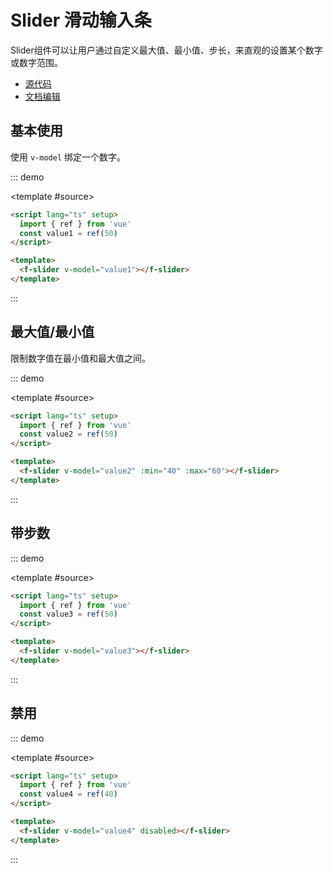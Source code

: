 # Slider 滑动输入条

Slider组件可以让用户通过自定义最大值、最小值、步长，来直观的设置某个数字或数字范围。

- [源代码](https://github.com/FightingDesign/fighting-design/tree/master/packages/fighting-design/slider)
- [文档编辑](https://github.com/FightingDesign/fighting-design/blob/master/docs/docs/components/slider.md)

## 基本使用
使用 `v-model` 绑定一个数字。

::: demo

<template #source>
<f-space>
<f-slider v-model="value1"></f-slider>
</f-space>
</template>

```html
<script lang="ts" setup>
  import { ref } from 'vue'
  const value1 = ref(50)
</script>

<template>
  <f-slider v-model="value1"></f-slider>
</template>
```

:::

## 最大值/最小值

限制数字值在最小值和最大值之间。

::: demo

<template #source>
<f-space>
<f-slider v-model="value2" :min="40" :max="60"></f-slider>
</f-space>
</template>

```html
<script lang="ts" setup>
  import { ref } from 'vue'
  const value2 = ref(50)
</script>

<template>
  <f-slider v-model="value2" :min="40" :max="60"></f-slider>
</template>
```

:::

## 带步数

::: demo

<template #source>
<f-space>
<f-slider v-model="value3" :step="10"></f-slider>
</f-space>
</template>

```html
<script lang="ts" setup>
  import { ref } from 'vue'
  const value3 = ref(50)
</script>

<template>
  <f-slider v-model="value3"></f-slider>
</template>
```

:::

<!-- ## 范围取值 -->

## 禁用

::: demo

<template #source>
<f-space>
<f-slider v-model="value4" disabled></f-slider>
</f-space>
</template>

```html
<script lang="ts" setup>
  import { ref } from 'vue'
  const value4 = ref(40)
</script>

<template>
  <f-slider v-model="value4" disabled></f-slider>
</template>
```

:::



<script setup lang="ts">
  import { ref } from 'vue'

  const value1 = ref(50)
  const value2 = ref(50)
  const value3 = ref(50)
  const value4 = ref(50)
</script>